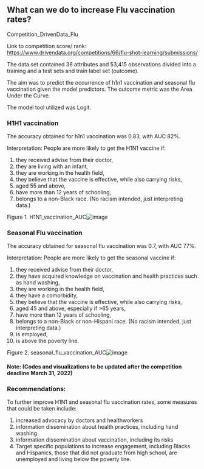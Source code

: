 ## What can we do to increase Flu vaccination rates?

Competition_DrivenData_Flu

Link to competition score/ rank:  https://www.drivendata.org/competitions/66/flu-shot-learning/submissions/

The data set contained 38 attributes and 53,415 observations divided into a training and a test sets and train label set (outcome).  

The aim was to predict the occurrence of h1n1 vaccination and seasonal flu vaccination given the model predictors.  The outcome metric was the Area Under the Curve.

The model tool utilized was Logit.  

### H1H1 vaccination


The accuracy obtained for h1n1 vaccination was 0.83, with AUC 82%.  


Interpretation:  People are more likely to get the H1N1 vaccine if:

1.  they received advise from their doctor,
2.  they are living with an infant, 
3.  they are working in the health field,
4.  they believe that the vaccine is effective, while also carrying risks,
5.  aged 55 and above,
6.  have more than 12 years of schooling,
7.  belongs to a non-Black race.  (No racism intended, just interpreting data.) 

Figure 1.  H1N1_vaccination_AUC![image](https://user-images.githubusercontent.com/71532604/116790852-a07ec680-aa84-11eb-9c69-57ce49e13769.png)


### Seasonal Flu vaccination


The accuracy obtained for seasonal flu vaccination was 0.7, with AUC 77%.  


Interpretation:  People are more likely to get the seasonal vaccine if:

1.  they received advise from their doctor,
2.  they have acquired knowledge on vaccination and health practices such as hand washing,
3.  they are working in the health field,
4.  they have a comorbidity,
5.  they believe that the vaccine is effective, while also carrying risks,
6.  aged 45 and above, especially if >65 years,
7.  have more than 12 years of schooling,
8.  belongs to a non-Black or non-Hispani race.  (No racism intended, just interpreting data.)
9.  is employed,
10. is above the poverty line.


Figure 2.  seasonal_flu_vaccination_AUC![image](https://user-images.githubusercontent.com/71532604/116790812-539af000-aa84-11eb-9594-d3a262d6642b.png)

#### Note: (Codes and visualizations to be updated after the competition deadline March 31, 2022)


### Recommendations:

To further improve H1N1 and seasonal flu vaccination rates, some measures that could be taken include:

1.  increased advocacy by doctors and healthworkers
2.  information dissemination about health practices, including hand washing
3.  information dissemination about vaccination, including its risks
4.  Target specific populations to increase engagement, including Blacks and Hispanics, those that did not graduate from high school, are unemployed and living below the poverty line.

